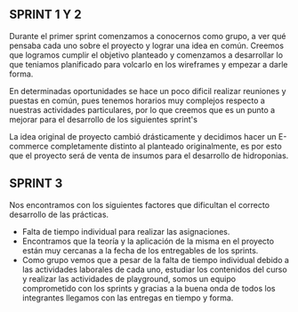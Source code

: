 SPRINT 1 Y 2
--------

Durante el primer sprint comenzamos a conocernos como grupo, a ver qué  pensaba cada uno sobre el proyecto y lograr una idea en común. Creemos que logramos cumplir el objetivo  planteado  y comenzamos a desarrollar lo que teniamos planificado para volcarlo en los wireframes  y empezar a darle forma. 

En determinadas oportunidades se hace un poco dificil realizar reuniones y puestas en común, pues tenemos horarios muy complejos respecto a nuestras actividades particulares, por lo que creemos que es un punto a mejorar para el desarrollo de los siguientes sprint's

La idea original de proyecto cambió  drásticamente y decidimos hacer un E-commerce completamente distinto al planteado originalmente, es por esto que el proyecto será de venta de insumos para el desarrollo de hidroponias.


SPRINT 3
--------

Nos encontramos con los siguientes factores que dificultan el correcto desarrollo de las prácticas. 
- Falta de tiempo individual para realizar las asignaciones.
- Encontramos que la teoría y la aplicación de la misma en el proyecto están muy cercanas a la fecha de los entregables de los sprints.
- Como grupo vemos que a pesar de la falta de tiempo individual debido a las actividades laborales de cada uno, estudiar los contenidos del curso y realizar las actividades de playground, somos un equipo comprometido con los sprints y gracias a la buena onda de todos los integrantes llegamos con las entregas en tiempo y forma. 


